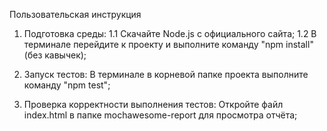 Пользовательская инструкция

1. Подготовка среды:
  1.1 Скачайте Node.js с официального сайта;
  1.2 В терминале перейдите к проекту и выполните команду "npm install" (без кавычек);
  
2. Запуск тестов:
  В терминале в корневой папке проекта выполните команду "npm test";
  
3. Проверка корректности выполнения тестов:
  Откройте файл index.html в папке mochawesome-report для просмотра отчёта;
